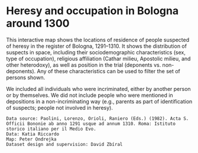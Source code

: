 # Heresy and occupation in Bologna around 1300

This interactive map shows the locations of residence of people suspected of heresy in the register of Bologna, 1291–1310. It shows the distribution of suspects in space, including their sociodemographic characteristics (sex, type of occupation), religious affiliation (Cathar milieu, Apostolic milieu, and other heterodoxy), as well as position in the trial (deponents vs. non-deponents). Any of these characteristics can be used to filter the set of persons shown.

We included all individuals who were incriminated, either by another person or by themselves. We did not include people who were mentioned in depositions in a non-incriminating way (e.g., parents as part of identification of suspects; people not involved in heresy).

    Data source: Paolini, Lorenzo, Orioli, Raniero (Eds.) (1982). Acta S. Officii Bononie ab anno 1291 usque ad annum 1310. Roma: Istituto storico italiano per il Medio Evo.
    Data: Katia Riccardo
    Map: Peter Ondrejka
    Dataset design and supervision: David Zbíral

